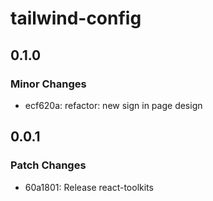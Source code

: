 # tailwind-config

## 0.1.0

### Minor Changes

- ecf620a: refactor: new sign in page design

## 0.0.1

### Patch Changes

- 60a1801: Release react-toolkits
